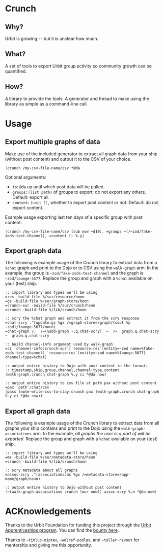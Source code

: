 # Crunch

## Why?
Urbit is growing -- but it is unclear how much.

## What?
A set of tools to export Urbit group activity so community growth can be quantified.

## How?
A library to provide the tools.
A generator and thread to make using the library as simple as a command-line call.


# Usage
## Export multiple graphs of data
Make use of the included generator to extract all graph data from your ship (without post content) and output it to the CSV of your choice.
```
|crunch /my-csv-file-name/csv *@da
```

Optional arguments:
* `to`: `@da` up until which post data will be pulled.
* `groups`: `(list path)` of groups to export; do not export any others. Default: export all.
* `content`: `(unit ?)`, whether to export post content or not. Default: do not export content.

Example usage exporting last ten days of a specific group with post content:
```
|crunch /my-csv-file-name/csv (sub now ~d10), =groups ~[/~zod/fake-zods-test-channel], =content [~ %.y]
```

## Export graph data
The following is example usage of the Crunch library to extract data from a `%chat` graph and print to the Dojo or to CSV using the `walk-graph` arm.
In the example, the group is `~zod/fake-zods-test-channel` and the graph is `~zod/lounge-5677`.
Replace the group and graph with a `%chat` available on your (test) ship.
```
:: import library and types we'll be using
=res -build-file %/sur/resource/hoon
=gs -build-file %/sur/graph-store/hoon
=crunch-sur -build-file %/sur/crunch/hoon
=crunch -build-file %/lib/crunch/hoon

:: scry the %chat graph and extract it from the scry response
=chat-scry .^(update:gs %gx /=graph-store=/graph/(scot %p ~zod)/lounge-5677/noun)
=chat-graph ?.  ?=(%add-graph -.q.chat-scry)  ~  ?~  graph.q.chat-scry  ~  graph.q.chat-scry

:: build channel-info argument used by walk-graph
=ci `channel-info:crunch-sur`[`resource:res`[entity=~zod name=%fake-zods-test-channel] `resource:res`[entity=~zod name=%lounge-5677] channel-type=%chat]

:: output entire history to Dojo with post content in the format:
:: timestamp,ship,group,channel,channel-type,content
(walk-graph.crunch chat-graph %.y ci *@da now)

:: output entire history to csv file at path pax without post content
=pax `path`/chat/csv
|pass (note-write-csv-to-clay.crunch pax (walk-graph.crunch chat-graph %.y ci *@da now))
```

## Export all graph data
The following is example usage of the Crunch library to extract data from all graphs your ship contains and print to the Dojo using the `walk-graph-associations` arm.
In the example, *all graphs the user is a part of will be exported*.
Replace the group and graph with a `%chat` available on your (test) ship.
```
:: import library and types we'll be using
=ms -build-file %/sur/metadata-store/hoon
=crunch -build-file %/lib/crunch/hoon

:: scry metadata about all graphs
=assoc-scry .^(associations:ms %gx /=metadata-store=/app-name/graph/noun)

:: output entire history to Dojo without post content
(~(walk-graph-associations crunch [our now]) assoc-scry %.n *@da now)
```

# ACKnowledgements
Thanks to the Urbit Foundation for funding this project through the [Urbit Apprenticeships program](https://urbit.org/grants/apprenticeships/).
You can find the [bounty here](https://urbit.org/grants/bounties/analytics-script/).

Thanks to `~timluc-miptev`, `~wolref-podlex`, and `~taller-ravnut` for mentorship and giving me this opportunity.
